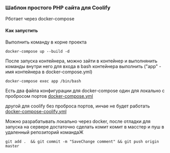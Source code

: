 ### Шаблон простого PHP сайта для Coolify
Рботает через docker-compose

#### Как запустить

Выполнить команду в корне проекта
````
docker-compose up --build -d
````

После запуска контейнера, можно зайти в контейнер и выполнянить
команды внутри него для входа в bash контейнера выполнить
("app" - имя контейнера в docker-compose.yml)
````
docker-compose exec app /bin/bash
````
Есть два файла конфигурации для docker-compose
один для локально с пробросом портов
[docker-compose.yml](docker-compose.yml)

другой для coolify без проброса портов, инчае не будет работать
[docker-compose-coolify.yml](docker-compose-coolify.yml)


Можно разрабатывать локально через docker,
после отладки для запуска на сервере достаточно сделать комит 
комит в масстер и пуш в удаленный репозиторий
командаЖ

````
git add .  && git commit -m "SaveChange comment" && git push origin master
````

